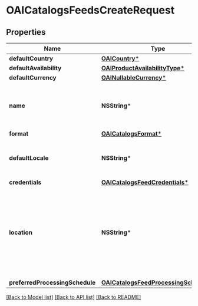 # OAICatalogsFeedsCreateRequest

## Properties
Name | Type | Description | Notes
------------ | ------------- | ------------- | -------------
**defaultCountry** | [**OAICountry***](OAICountry.md) |  | [optional] 
**defaultAvailability** | [**OAIProductAvailabilityType***](OAIProductAvailabilityType.md) |  | [optional] 
**defaultCurrency** | [**OAINullableCurrency***](OAINullableCurrency.md) |  | [optional] 
**name** | **NSString*** | A human-friendly name associated to a given feed. | 
**format** | [**OAICatalogsFormat***](OAICatalogsFormat.md) |  | 
**defaultLocale** | **NSString*** | The locale used within a feed for product descriptions. | [optional] 
**credentials** | [**OAICatalogsFeedCredentials***](OAICatalogsFeedCredentials.md) |  | [optional] 
**location** | **NSString*** | The URL where a feed is available for download. This URL is what Pinterest will use to download a feed for processing. | 
**preferredProcessingSchedule** | [**OAICatalogsFeedProcessingSchedule***](OAICatalogsFeedProcessingSchedule.md) |  | [optional] 

[[Back to Model list]](../README.md#documentation-for-models) [[Back to API list]](../README.md#documentation-for-api-endpoints) [[Back to README]](../README.md)


